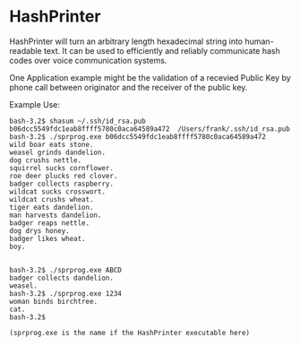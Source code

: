 # HashPrinter

HashPrinter will turn an arbitrary length hexadecimal string into
human-readable text. It can be used to efficiently and reliably
communicate hash codes over voice communication systems.

One Application example might be the validation of a recevied
Public Key by phone call between originator and the receiver
of the public key.

Example Use:

    bash-3.2$ shasum ~/.ssh/id_rsa.pub 
    b06dcc5549fdc1eab8ffff5780c0aca64589a472  /Users/frank/.ssh/id_rsa.pub
    bash-3.2$ ./sprprog.exe b06dcc5549fdc1eab8ffff5780c0aca64589a472
    wild boar eats stone.
    weasel grinds dandelion.
    dog crushs nettle.
    squirrel sucks cornflower.
    roe deer plucks red clover.
    badger collects raspberry.
    wildcat sucks crosswort.
    wildcat crushs wheat.
    tiger eats dandelion.
    man harvests dandelion.
    badger reaps nettle.
    dog drys honey.
    badger likes wheat.
    boy.


    bash-3.2$ ./sprprog.exe ABCD
    badger collects dandelion.
    weasel.
    bash-3.2$ ./sprprog.exe 1234
    woman binds birchtree.
    cat.
    bash-3.2$

    (sprprog.exe is the name if the HashPrinter executable here)
